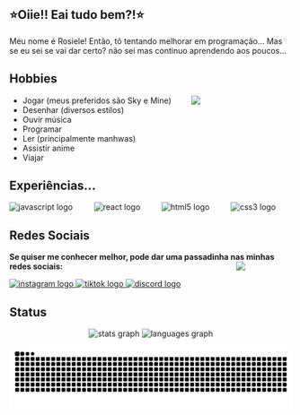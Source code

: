 <h2 align="left">⭐Oiie!! Eai tudo bem?!⭐</h2>
<p align="left"> Meu nome é Rosiele! Então, tô tentando melhorar em programação... Mas se eu sei se vai dar certo? não sei mas continuo aprendendo aos poucos...<?p>

###


## **Hobbies**

 <img width=180 heigth=400 align="right" src="https://i.pinimg.com/originals/9d/dd/0c/9ddd0cf77c1d495dd57e8ca2a37a7906.gif"/>

  * Jogar (meus preferidos são Sky e Mine)
  * Desenhar (diversos estilos)
  * Ouvir música
  * Programar
  * Ler (principalmente manhwas)
  * Assistir anime
  * Viajar


###

## **Experiências...**
<div>
  <div align="left">
  <img src="https://cdn.jsdelivr.net/gh/devicons/devicon/icons/javascript/javascript-original.svg" height="60" alt="javascript logo"  />
  <img width="30" />
  <img src="https://cdn.jsdelivr.net/gh/devicons/devicon/icons/react/react-original.svg" height="60" alt="react logo"  />
  <img width="30" />
  <img src="https://cdn.jsdelivr.net/gh/devicons/devicon/icons/html5/html5-original.svg" height="60" alt="html5 logo"  />
  <img width="30" />
  <img src="https://cdn.jsdelivr.net/gh/devicons/devicon/icons/css3/css3-original.svg" height="60" alt="css3 logo"  />
</div>

###

## **Redes Sociais**
**Se quiser me conhecer melhor, pode dar uma passadinha nas minhas redes sociais:**
   <img width=100 heigth=100  align="right" src="https://i.pinimg.com/originals/2f/c1/b8/2fc1b8f82e14172e3bcae39ca8c8ab33.gif"/>


<div align="left">
 <a href="https://www.instagram.com/rosii_souzx/" target="_blank">
  <img src="https://img.shields.io/static/v1?message=Instagram&logo=instagram&label=&color=E4405F&logoColor=white&labelColor=&style=for-the-badge" height="35" alt="instagram logo"  /> 
 </a>
 
 <a href="https://www.tiktok.com/@_ryo_kkj" target="_blank">
  <img src="https://img.shields.io/static/v1?message=TikTok&logo=tiktok&label=&color=000000&logoColor=white&labelColor=&style=for-the-badge" height="35" alt="tiktok logo" />
</a>
 <a href="https://discord.com/invite/ryo031381" target="_blank">
  <img src="https://img.shields.io/static/v1?message=Discord&logo=discord&label=&color=7289DA&logoColor=white&labelColor=&style=for-the-badge" height="35" alt="discord logo"  />
 </a>

    
  ###


## **Status**
<div align="center">
  <img src="https://github-readme-stats.vercel.app/api?username=RosieleSousa&hide_title=false&hide_rank=false&show_icons=true&include_all_commits=true&count_private=true&disable_animations=false&theme=dracula&locale=en&hide_border=false" height="150" alt="stats graph"  />
  <img src="https://github-readme-stats.vercel.app/api/top-langs?username=RosieleSousa&locale=en&hide_title=false&layout=compact&card_width=320&langs_count=5&theme=dracula&hide_border=false" height="150" alt="languages graph"  />
</div>
 
![Snake animation](https://github.com/RosieleSousa/RosieleSousa/blob/output/python_bem_boiola.svg)
</div>

###

<br clear="both">
